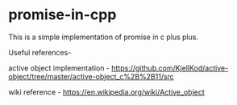 # promise-in-cpp
This is a simple implementation of promise in c plus plus.

Useful references-

active object implementation - https://github.com/KjellKod/active-object/tree/master/active-object_c%2B%2B11/src

wiki reference - https://en.wikipedia.org/wiki/Active_object
